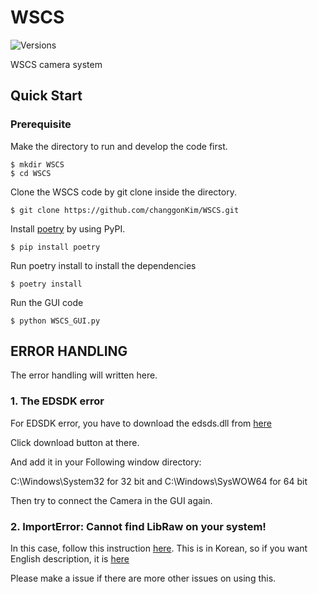 # WSCS

![Versions](https://img.shields.io/badge/python->3.8-blue)

WSCS camera system

## Quick Start

### Prerequisite

Make the directory to run and develop the code first.
```
$ mkdir WSCS
$ cd WSCS
```

Clone the WSCS code by git clone inside the directory.
```
$ git clone https://github.com/changgonKim/WSCS.git
```

Install [poetry](https://python-poetry.org/) by using PyPI.
```
$ pip install poetry
```

Run poetry install to install the dependencies

```
$ poetry install
```

Run the GUI code 

```
$ python WSCS_GUI.py
```

## ERROR HANDLING

The error handling will written here.

### 1. The EDSDK error

For EDSDK error, you have to download the edsds.dll from [here](https://www.dll4free.com/edsdk.dll.html)

Click download button at there.

And add it in your Following window directory:

C:\Windows\System32 for 32 bit
and
C:\Windows\SysWOW64 for 64 bit

Then try to connect the Camera in the GUI again.

### 2. ImportError: Cannot find LibRaw on your system!

In this case, follow this instruction [here](http://w3devlabs.net/wp/?p=32534). This is in Korean, so if you want English description, it is [here](https://github.com/mateusz-michalik/cr2-to-jpg/issues/1)

Please make a issue if there are more other issues on using this.